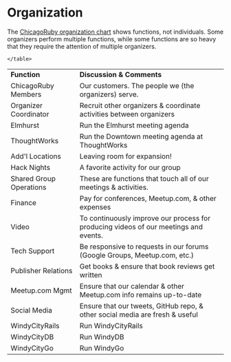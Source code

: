 Organization
==
The [ChicagoRuby organization chart](http://github.com/chicagoruby/How_ChicagoRuby_Works/raw/master/ChicagoRuby_Organization.png) shows functions, not individuals. Some organizers perform multiple functions, while some functions are so heavy that they require the attention of multiple organizers.

<table> 
		<tr> 
			<td><strong>Function</strong></td> 
			<td><strong>Discussion & Comments</strong></td> 
		</tr> 
		<tr> 
			<td>ChicagoRuby Members</td> 
			<td>Our customers. The people we (the organizers) serve.</td> 
		</tr> 
		<tr> 
			<td>Organizer Coordinator</td> 
			<td>Recruit other organizers &#38; coordinate activities between organizers</td> 
		</tr> 
		<tr> 
			<td>Elmhurst</td> 
			<td>Run the Elmhurst meeting agenda</td> 
		</tr> 
		<tr> 
			<td>ThoughtWorks</td> 
			<td>Run the Downtown meeting agenda at ThoughtWorks</td> 
		</tr> 
		<tr> 
			<td>Add'l Locations</td> 
			<td>Leaving room for expansion!</td> 
		</tr> 
		<tr> 
			<td>Hack Nights</td> 
			<td>A favorite activity for our group</td> 
		</tr> 
		<tr> 
			<td>Shared Group Operations</td> 
			<td>These are functions that touch all of our meetings &#38; activities.</td> 
		</tr> 
		<tr> 
			<td>Finance</td> 
			<td>	Pay for conferences, Meetup.com, &#38; other expenses</td> 
		</tr> 
		<tr> 
			<td>Video</td> 
			<td>To continuously improve our process for producing videos of our meetings and events.</td> 
		</tr> 
		<tr> 
			<td>Tech Support</td> 
			<td>Be responsive to requests in our forums (Google Groups, Meetup.com, etc.)</td> 
		</tr> 
		<tr> 
			<td>Publisher Relations</td> 
			<td>Get books &#38; ensure that book reviews get written</td> 
		</tr> 
		<tr> 
			<td>Meetup.com Mgmt</td> 
			<td>Ensure that our calendar &#38; other Meetup.com info remains up-to-date</td> 
		</tr> 
		<tr> 
			<td>Social Media</td> 
			<td>	Ensure that our tweets, GitHub repo, &#38; other social media are fresh &#38; useful</td> 
		</tr>
		<tr> 
			<td>WindyCityRails</td> 
			<td>Run WindyCityRails</td> 
		</tr> 
		<tr> 
			<td>WindyCityDB</td> 
			<td>Run WindyDB</td> 
		</tr> 
		<tr> 
			<td>WindyCityGo</td> 
			<td>Run WindyGo</td> 
		</tr> 
		 
	</table>

